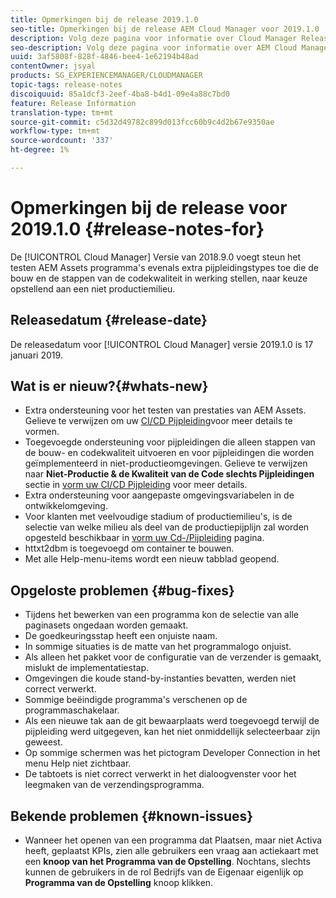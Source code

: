 ```yaml
---
title: Opmerkingen bij de release 2019.1.0
seo-title: Opmerkingen bij de release AEM Cloud Manager voor 2019.1.0
description: Volg deze pagina voor informatie over Cloud Manager Release 2019.1.0.
seo-description: Volg deze pagina voor informatie over AEM Cloud Manager Release 2019.1.0.
uuid: 3af5808f-828f-4846-bee4-1e62194b48ad
contentOwner: jsyal
products: SG_EXPERIENCEMANAGER/CLOUDMANAGER
topic-tags: release-notes
discoiquuid: 85a1dcf3-2eef-4ba8-b4d1-09e4a88c7bd0
feature: Release Information
translation-type: tm+mt
source-git-commit: c5d32d49782c899d013fcc60b9c4d2b67e9350ae
workflow-type: tm+mt
source-wordcount: '337'
ht-degree: 1%

---
```



# Opmerkingen bij de release voor 2019.1.0 {#release-notes-for}

De [!UICONTROL Cloud Manager] Versie van 2018.9.0 voegt steun het testen AEM Assets programma&#39;s evenals extra pijpleidingstypes toe die de bouw en de stappen van de codekwaliteit in werking stellen, naar keuze opstellend aan een niet productiemilieu.

## Releasedatum {#release-date}

De releasedatum voor [!UICONTROL Cloud Manager] versie 2019.1.0 is 17 januari 2019.

## Wat is er nieuw?{#whats-new}

* Extra ondersteuning voor het testen van prestaties van AEM Assets. Gelieve te verwijzen om uw [CI/CD Pijpleiding](configuring-pipeline.md)voor meer details te vormen.
* Toegevoegde ondersteuning voor pijpleidingen die alleen stappen van de bouw- en codekwaliteit uitvoeren en voor pijpleidingen die worden geïmplementeerd in niet-productieomgevingen. Gelieve te verwijzen naar **Niet-Productie &amp; de Kwaliteit van de Code slechts Pijpleidingen** sectie in [vorm uw CI/CD Pijpleiding](configuring-pipeline.md) voor meer details.
* Extra ondersteuning voor aangepaste omgevingsvariabelen in de ontwikkelomgeving.
* Voor klanten met veelvoudige stadium of productiemilieu&#39;s, is de selectie van welke milieu als deel van de productiepijplijn zal worden opgesteld beschikbaar in [vorm uw Cd-/Pijpleiding](configuring-pipeline.md) pagina.
* httxt2dbm is toegevoegd om container te bouwen.
* Met alle Help-menu-items wordt een nieuw tabblad geopend.

## Opgeloste problemen {#bug-fixes}

* Tijdens het bewerken van een programma kon de selectie van alle paginasets ongedaan worden gemaakt.
* De goedkeuringsstap heeft een onjuiste naam.
* In sommige situaties is de matte van het programmalogo onjuist.
* Als alleen het pakket voor de configuratie van de verzender is gemaakt, mislukt de implementatiestap.
* Omgevingen die koude stand-by-instanties bevatten, werden niet correct verwerkt.
* Sommige beëindigde programma&#39;s verschenen op de programmaschakelaar.
* Als een nieuwe tak aan de git bewaarplaats werd toegevoegd terwijl de pijpleiding werd uitgegeven, kan het niet onmiddellijk selecteerbaar zijn geweest.
* Op sommige schermen was het pictogram Developer Connection in het menu Help niet zichtbaar.
* De tabtoets is niet correct verwerkt in het dialoogvenster voor het leegmaken van de verzendingsprogramma.

## Bekende problemen {#known-issues}

* Wanneer het openen van een programma dat Plaatsen, maar niet Activa heeft, geplaatst KPIs, zien alle gebruikers een vraag aan actiekaart met een **knoop van het Programma van de Opstelling**. Nochtans, slechts kunnen de gebruikers in de rol Bedrijfs van de Eigenaar eigenlijk op **Programma van de Opstelling** knoop klikken.